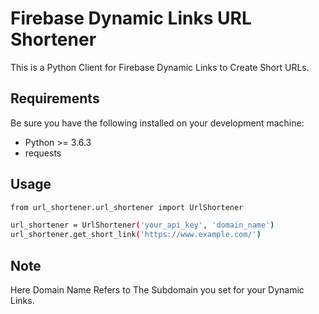 # Firebase Dynamic Links URL Shortener 

This is a Python Client for Firebase Dynamic Links to Create Short URLs.

## Requirements

Be sure you have the following installed on your development machine:

+ Python >= 3.6.3
+ requests


## Usage

```bash
from url_shortener.url_shortener import UrlShortener

url_shortener = UrlShortener('your_api_key', 'domain_name')
url_shortener.get_short_link('https://www.example.com/')
```

## Note
Here Domain Name Refers to The Subdomain you set for your Dynamic Links.